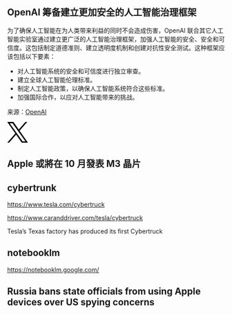 
## OpenAI 筹备建立更加安全的人工智能治理框架

为了确保人工智能在为人类带来利益的同时不会造成伤害，OpenAI 联合其它人工智能实验室通过建立更广泛的人工智能治理框架，加强人工智能的安全、安全和可信度。这包括制定道德准则、建立透明度机制和创建对抗性安全测试。这种框架应该包括以下要素：
- 对人工智能系统的安全和可信度进行独立审查。
- 建立全球人工智能伦理标准。
- 制定人工智能政策，以确保人工智能系统符合这些标准。
- 加强国际合作，以应对人工智能带来的挑战。

来源：[OpenAI](https://openai.com/blog/moving-ai-governance-forward)

![twitter](imgs/twitter.svg)

## Apple 或將在 10 月發表 M3 晶片

## cybertrunk

https://www.tesla.com/cybertruck

https://www.caranddriver.com/tesla/cybertruck

Tesla’s Texas factory has produced its first Cybertruck

## notebooklm

https://notebooklm.google.com/

## Russia bans state officials from using Apple devices over US spying concerns